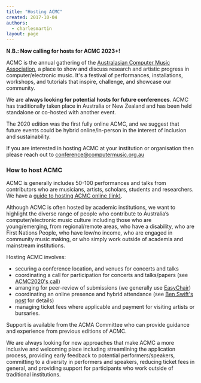 ```yaml
---
title: "Hosting ACMC"
created: 2017-10-04
authors: 
  - charlesmartin
layout: page
---
```


**N.B.: Now calling for hosts for ACMC 2023+!** 

ACMC is the annual gathering of the [Australasian Computer Music Association](https://computermusic.org.au/), a place to show and discuss research and artistic progress in computer/electronic music. It's a festival of performances, installations, workshops, and tutorials that inspire, challenge, and showcase our community.

We are **always looking for potential hosts for future conferences**. ACMC has traditionally taken place in Australia or New Zealand and has been held standalone or co-hosted with another event.

The 2020 edition was the first fully online ACMC, and we suggest that future events could be hybrid online/in-person in the interest of inclusion and sustainability.

If you are interested in hosting ACMC at your institution or organisation then please reach out to [conference@computermusic.org.au](mailto:conference@computermusic.org.au)

### How to host ACMC

ACMC is generally includes 50-100 performances and talks from contributors who are musicians, artists, scholars, students and researchers. We have a [guide to hosting ACMC online (link)](https://acma.gitbook.io/acmc-cookbook/v/main/).

Although ACMC is often hosted by academic institutions, we want to highlight the diverse range of people who contribute to Australia’s computer/electronic music culture including those who are young/emerging, from regional/remote areas, who have a disability, who are First Nations People, who have low/no income, who are engaged in community music making, or who simply work outside of academia and mainstream institutions.

Hosting ACMC involves:

- securing a conference location, and venues for concerts and talks
- coordinating a call for participation for concerts and talks/papers (see [ACMC2020's call](https://acmc2020.com/submissions.html))
- arranging for peer-review of submissions (we generally use [EasyChair](https://easychair.org))
- coordinating an online presence and hybrid attendance (see [Ben Swift's post](https://benswift.me/blog/2020/07/15/acmc2020-organising-my-first-virtual-conference/) for details)
- managing ticket fees where applicable and payment for visiting artists or bursaries.

Support is available from the ACMA Committee who can provide guidance and experience from previous editions of ACMC. 

We are always looking for new approaches that make ACMC a more inclusive and welcoming place including streamlining the application process, providing early feedback to potential performers/speakers, committing to a diversity in performers and speakers, reducing ticket fees in general, and providing support for participants who work outside of traditional institutions.
